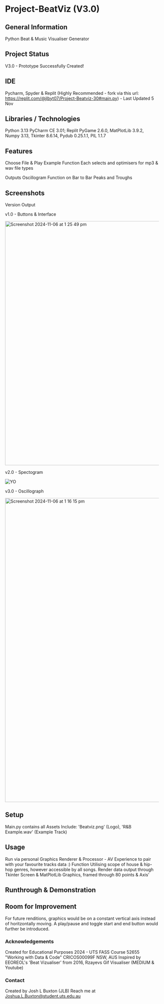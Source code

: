 # Project-BeatViz (V3.0)

## General Information
Python Beat & Music Visualiser Generator 

## Project Status
V3.0 - Prototype Successfully Created!

## IDE
Pycharm, Spyder & Replit (Highly Recommended - fork via this url: https://replit.com/@jlbyt07/Project-Beatviz-30#main.py) - Last Updated 5 Nov

## Libraries / Technologies

Python 3.13
PyCharm CE 3.01; Replit
PyGame 2.6.0, MatPlotLib 3.9.2, Numpy 3.13, Tkinter 8.6.14, Pydub 0.25.1.1, PIL 1.1.7




## Features
Choose File & Play Example Function
Each selects and optimisers for mp3 & wav file types

Outputs Oscillogram Function on Bar to Bar Peaks and Troughs


## Screenshots
Version Output

v1.0 - Buttons & Interface


<img width="799" alt="Screenshot 2024-11-06 at 1 25 49 pm" src="https://github.com/user-attachments/assets/a9605565-13c4-4b4d-ae07-9da889c7279c">






v2.0 - Spectogram



![YO](https://github.com/user-attachments/assets/64f467ac-318f-4009-ae2e-9a79c7351285)





v3.0 - Oscillograph



<img width="995" alt="Screenshot 2024-11-06 at 1 16 15 pm" src="https://github.com/user-attachments/assets/55a358f9-cda2-4ca1-ab9f-70c5a529e5f0">







## Setup
Main.py contains all
Assets Include: 'Beatviz.png' (Logo), 'R&B Example.wav' (Example Track)

## Usage
Run via personal Graphics Renderer & Processor - AV Experience to pair with your favourite tracks data :)
Function Utilising scope of house & hip-hop genres, however accessible by all songs. 
Render data output through Tkinter Screen & MatPlotLib Graphics, framed through 80 points & Axis'

## Runthrough & Demonstration 

## Room for Improvement
For future renditions, graphics would be on a constant vertical axis instead of horitzontally moving. A play/pause and toggle start and end button would further be introduced.

### Acknowledgements
Created for Educational Purposes 2024 - UTS FASS Course 52655 "Working with Data & Code" CRICOS00099F NSW, AUS
Inspired by EEOREOL's 'Beat Vizualiser' from 2016, Rzayevs Gif Visualiser (MEDIUM & Youtube) 

### Contact
Created by Josh L Buxton (JLB)
Reach me at Joshua.L.Buxton@student.uts.edu.au
